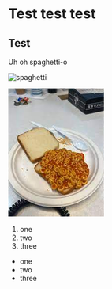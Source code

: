 # Test test test

## Test

Uh oh spaghetti-o

![spaghetti](https://s3-us-west-2.amazonaws.com/anchor-generated-image-bank/production/podcast_uploaded/1062112/1062112-1539104828631-0b1e9c1a3919e.jpg)

![hehehehehehhehehehe](uh_oh.jpeg)

1. one
2. two
3. three

* one
* two
* three
